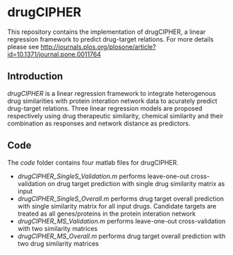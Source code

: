 # drugCIPHER
This repository contains the implementation of drugCIPHER, 
a linear regression framework to predict drug-target relations.
For more details please see 
http://journals.plos.org/plosone/article?id=10.1371/journal.pone.0011764

## Introduction
_drugCIPHER_ is a linear regression framework to integrate heterogenous drug 
similarities with protein interation network data to acurately predict drug-target 
relations. Three linear regression models are proposed respectively using drug 
therapeutic similarity, chemical similarity and their combination as responses and 
network distance as predictors.


## Code
The _code_ folder contains four matlab files for drugCIPHER. 
* _drugCIPHER_SingleS_Validation.m_ performs leave-one-out cross-validation on drug target prediction with single drug similarity matrix as input
* _drugCIPHER_SingleS_Overall.m_ performs drug target overall prediction with single similarity matrix 
 for all input drugs. Candidate targets are treated as all genes/proteins in the protein interation network 
* _drugCIPHER_MS_Validation.m_ performs leave-one-out cross-validation with two similarity matrices
*  _drugCIPHER_MS_Overall.m_ performs drug target overall prediction with two drug similarity matrices
